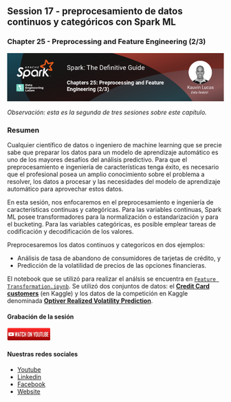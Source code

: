 ## Session 17 - preprocesamiento de datos continuos y categóricos con Spark ML
### Chapter 25 - Preprocessing and Feature Engineering (2/3)

![Banner Session 17](../../assets/banner_session_17.png)

*Observación: esta es la segunda de tres sesiones sobre este capítulo.*

### Resumen
Cualquier científico de datos o ingeniero de machine learning que se precie sabe que preparar los datos para un modelo de aprendizaje automático es uno de los mayores desafíos del análisis predictivo. Para que el preprocesamiento e ingeniería de características tenga éxito, es necesario que el profesional posea un amplio conocimiento sobre el problema a resolver, los datos a procesar y las necesidades del modelo de aprendizaje automático para aprovechar estos datos.

En esta sesión, nos enfocaremos en el preprocesamiento e ingeniería de características continuas y categóricas. Para las variables continuas, Spark ML posee transformadores para la normalización o estandarización y para el bucketing. Para las variables categóricas, es posible emplear tareas de codificación y decodificación de los valores.

Preprocesaremos los datos continuos y categoricos en dos ejemplos:
* Análisis de tasa de abandono de consumidores de tarjetas de crédito, y
* Predicción de la volatilidad de precios de las opciones financieras.

El notebook que se utilizó para realizar el análsis se encuentra en [`Feature Transformation.ipynb`](Feature%20Transformation.ipynb). Se utilizó dos conjuntos de datos: el **[Credit Card customers](https://www.kaggle.com/datasets/sakshigoyal7/credit-card-customers)** (en Kaggle) y los datos de la competición en Kaggle denominada **[Optiver Realized Volatility Prediction](https://www.kaggle.com/c/optiver-realized-volatility-prediction/overview)**.

#### Grabación de la sesión
[![Watch Session 17](../../assets/youtube.png)](https://www.youtube.com/watch?v=s_d3fM41dTY)


#### Nuestras redes sociales
* [Youtube](https://www.youtube.com/channel/UCqFCoUEvxR23ymmih0GD7mQ?sub_confirmation=1 'Subscríbate al canal')
* [Linkedin](https://www.linkedin.com/company/data-engineering-latam/ 'Síganos en Linkedin')
* [Facebook](https://www.facebook.com/dataengineeringlatam/ 'Síganos en Facebook')
* [Website](https://expy.bio/dataengineeringlatam 'Nuestro website')
